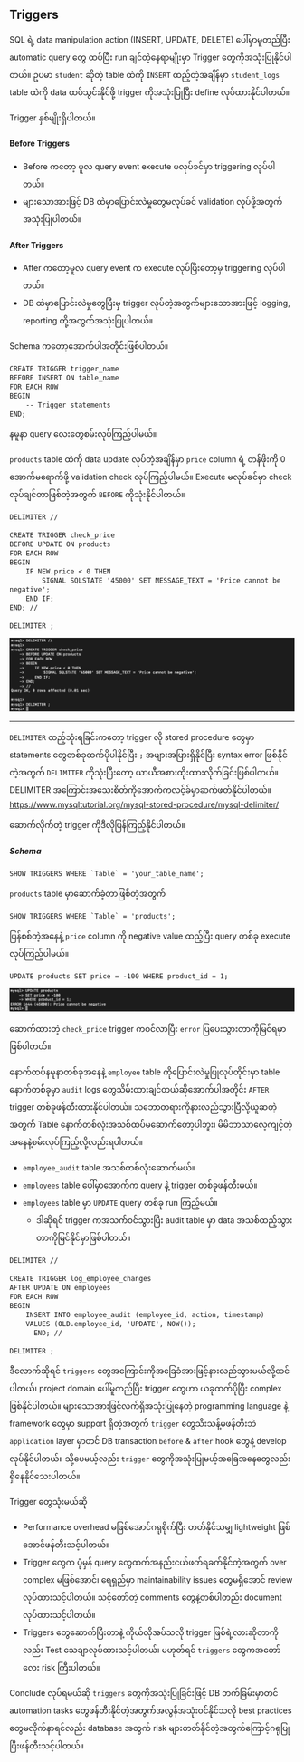 ## Triggers

SQL ရဲ့ data manipulation action (INSERT, UPDATE, DELETE) ပေါ်မှာမူတည်ပြီး automatic query တွေ ထပ်ပြီး run ချင်တဲ့နေရာမျိုးမှာ Trigger တွေကိုအသုံးပြုနိုင်ပါတယ်။ ဥပမာ `student` ဆိုတဲ့ table ထဲကို `INSERT` ထည့်တဲ့အချိန်မှာ `student_logs` table ထဲကို data ထပ်သွင်းနိုင်ဖို့ trigger ကိုအသုံးပြုပြီး define လုပ်ထားနိုင်ပါတယ်။

Trigger နှစ်မျိုးရှိပါတယ်။

#### Before Triggers
- Before ကတော့ မူလ query event execute မလုပ်ခင်မှာ triggering လုပ်ပါတယ်။
- များသောအားဖြင့် DB ထဲမှာပြောင်းလဲမှုတွေမလုပ်ခင် validation လုပ်ဖို့အတွက်အသုံးပြုပါတယ်။

#### After Triggers
- After ကတော့မူလ query event က execute လုပ်ပြီးတော့မှ triggering လုပ်ပါတယ်။
- DB ထဲမှာပြောင်းလဲမှုတွေပြီးမှ trigger လုပ်တဲ့အတွက်များသောအားဖြင့် logging, reporting တို့အတွက်အသုံးပြုပါတယ်။

Schema ကတော့အောက်ပါအတိုင်းဖြစ်ပါတယ်။
```
CREATE TRIGGER trigger_name
BEFORE INSERT ON table_name
FOR EACH ROW
BEGIN
    -- Trigger statements
END;
```

နမူနာ query လေးတွေစမ်းလုပ်ကြည့်ပါမယ်။

`products` table ထဲကို data update လုပ်တဲ့အချိန်မှာ `price` column ရဲ့ တန်ဖိုးကို 0 အောက်မရောက်ဖို့ validation check လုပ်ကြည့်ပါမယ်။ Execute မလုပ်ခင်မှာ check လုပ်ချင်တာဖြစ်တဲ့အတွက် `BEFORE` ကိုသုံးနိုင်ပါတယ်။ 

```
DELIMITER //

CREATE TRIGGER check_price
BEFORE UPDATE ON products
FOR EACH ROW
BEGIN
    IF NEW.price < 0 THEN
        SIGNAL SQLSTATE '45000' SET MESSAGE_TEXT = 'Price cannot be negative';
    END IF;
END; //

DELIMITER ;
```

![trigger](https://raw.githubusercontent.com/HlaingTinHtun/SQL-101/main/assets/queries/tri/tr1.png)

---

`DELIMITER` ထည့်သုံးရခြင်းကတော့ trigger လို stored procedure တွေမှာ statements တွေတစ်ခုထက်ပိုပါနိုင်ပြီး `;` အများအပြားရှိနိုင်ပြီး syntax error ဖြစ်နိုင်တဲ့အတွက် `DELIMITER` ကိုသုံးပြီးတော့ ယာယီအစားထိုးထားလိုက်ခြင်းဖြစ်ပါတယ်။ DELIMITER အကြောင်းအသေးစိတ်ကိုအောက်ကလင့်ခ်မှာဆက်ဖတ်နိုင်ပါတယ်။
https://www.mysqltutorial.org/mysql-stored-procedure/mysql-delimiter/

ဆောက်လိုက်တဲ့ trigger ကိုဒီလိုပြန်ကြည့်နိုင်ပါတယ်။

##### Schema
```
SHOW TRIGGERS WHERE `Table` = 'your_table_name';
```
`products` table မှာဆောက်ခဲ့တာဖြစ်တဲ့အတွက်
```
SHOW TRIGGERS WHERE `Table` = 'products';
```
ပြန်စစ်တဲ့အနေနဲ့ `price` column ကို negative value ထည့်ပြီး query တစ်ခု execute လုပ်ကြည့်ပါမယ်။
```
UPDATE products SET price = -100 WHERE product_id = 1;
```

![trigger](https://raw.githubusercontent.com/HlaingTinHtun/SQL-101/main/assets/queries/tri/tr2.png)

ဆောက်ထားတဲ့ `check_price` trigger ကဝင်လာပြီး `error` ပြပေးသွားတာကိုမြင်ရမှာဖြစ်ပါတယ်။


နောက်ထပ်နမူနာတစ်ခုအနေနဲ့ `employee` table ကိုပြောင်းလဲမှုပြုလုပ်တိုင်းမှာ table နောက်တစ်ခုမှာ `audit` logs တွေသိမ်းထားချင်တယ်ဆိုအောက်ပါအတိုင်း `AFTER` trigger တစ်ခုဖန်တီးထားနိုင်ပါတယ်။ သဘောတရားကိုနားလည်သွားပြီလို့ယူဆတဲ့အတွက် Table နောက်တစ်လုံးအသစ်ထပ်မဆောက်တော့ပါဘူး၊ မိမိဘာသာလေ့ကျင့်တဲ့အနေနဲ့စမ်းလုပ်ကြည့်လို့လည်းရပါတယ်။

-	`employee_audit` table အသစ်တစ်လုံးဆောက်မယ်။
-	`employees` table ပေါ်မှာအောက်က query နဲ့ trigger တစ်ခုဖန်တီးမယ်။
-	`employees` table မှာ `UPDATE` query တစ်ခု run ကြည့်မယ်။
	- ဒါဆိုရင် trigger ကအသက်ဝင်သွားပြီး audit table မှာ data အသစ်ထည့်သွားတာကိုမြင်နိုင်မှာဖြစ်ပါတယ်။

```
DELIMITER //

CREATE TRIGGER log_employee_changes
AFTER UPDATE ON employees
FOR EACH ROW
BEGIN
    INSERT INTO employee_audit (employee_id, action, timestamp)
    VALUES (OLD.employee_id, 'UPDATE', NOW());
      END; //

DELIMITER ;
```

ဒီလောက်ဆိုရင် `triggers` တွေအကြောင်းကိုအခြေခံအားဖြင့်နားလည်သွားမယ်လို့ထင်ပါတယ်၊ project domain ပေါ်မူတည်ပြီး trigger တွေဟာ ယခုထက်ပိုပြီး complex ဖြစ်နိုင်ပါတယ်။ များသောအားဖြင့်လက်ရှိအသုံးပြုနေတဲ့ programming language နဲ့ framework တွေမှာ support ရှိတဲ့အတွက် `trigger` တွေသီးသန့်မဖန်တီးဘဲ `application` layer မှာတင် DB transaction `before` & `after` hook တွေနဲ့ develop လုပ်နိုင်ပါတယ်။ သို့ပေမယ့်လည်း `trigger` တွေကိုအသုံးပြုမယ့်အခြေအနေတွေလည်းရှိနေနိုင်သေးပါတယ်။

Trigger တွေသုံးမယ်ဆို
-	Performance overhead မဖြစ်အောင်ဂရုစိုက်ပြီး တတ်နိုင်သမျှ lightweight ဖြစ်အောင်ဖန်တီးသင့်ပါတယ်။
-	Trigger တွေက ပုံမှန် query တွေထက်အနည်းငယ်ဖတ်ရခက်နိုင်တဲ့အတွက် over complex မဖြစ်အောင်၊ ရေရှည်မှာ maintainability issues တွေမရှိအောင် review လုပ်ထားသင့်ပါတယ်။ သင့်တော်တဲ့ comments တွေနဲ့တစ်ပါတည်း document လုပ်ထားသင့်ပါတယ်။
-	Triggers တွေဆောက်ပြီးတာနဲ့ ကိုယ်လိုအပ်သလို trigger ဖြစ်ရဲ့လားဆိုတာကိုလည်း Test သေချာလုပ်ထားသင့်ပါတယ်၊ မဟုတ်ရင် `triggers` တွေကအတော်လေး risk ကြီးပါတယ်။

Conclude လုပ်ရမယ်ဆို `triggers` တွေကိုအသုံးပြုခြင်းဖြင့် DB ဘက်ခြမ်းမှာတင် automation tasks တွေဖန်တီးနိုင်တဲ့အတွက်အလွန်အသုံးဝင်နိုင်သလို best practices တွေမလိုက်နာရင်လည်း database အတွက် risk များတတ်နိုင်တဲ့အတွက်ကြောင့်ဂရုပြုပြီးဖန်တီးသင့်ပါတယ်။
